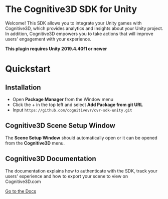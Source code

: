 The Cognitive3D SDK for Unity
=========
Welcome!  This SDK allows you to integrate your Unity games with Cognitive3D, which provides analytics and insights about your Unity project.  In addition, Cognitive3D empowers you to take actions that will improve users' engagement with your experience.

**This plugin requires Unity 2019.4.40f1 or newer**



Quickstart
=========
## Installation

* Open **Package Manager** from the Window menu
* Click the + in the top left and select **Add Package from git URL**
* Input `https://github.com/cognitivevr/cvr-sdk-unity.git`

## Cognitive3D Scene Setup Window

The **Scene Setup Window** should automatically open or it can be opened from the **Cognitive3D** menu.

## Cognitive3D Documentation

The documentation explains how to authenticate with the SDK, track your users' experience and how to export your scene to view on Cognitive3D.com

[Go to the Docs](https://docs.cognitive3d.com/unity/minimal-setup-guide/)
